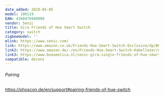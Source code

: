 ```yaml
---
date_added: 2020-05-05
model: 100119 
EAN: 4260476940088 
vendor: Senic
title: Gira Friends of Hue Smart Switch
category: switch
zigbeemodel: ''
mlink: https://www.senic.com/
link: https://www.amazon.co.uk/Friends-Hue-Smart-Switch-Exclusive/dp/B07VQ8Q2KX
link2: https://www.amazon.de/-/en/Friends-Hue-Smart-Switch-Kabelloser/dp/B07VRDKD8S/
link3: https://www.beaumotica.nl/senic-gira-single-friends-of-hue-smart-switch-white-matt-4260476940088
compatible: deconz
---
```


###### Pairing 
https://phoscon.de/en/support#pairing-friends-of-hue-switch


